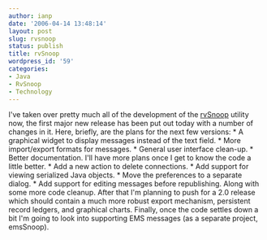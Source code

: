 ```yaml
---
author: ianp
date: '2006-04-14 13:48:14'
layout: post
slug: rvsnoop
status: publish
title: rvSnoop
wordpress_id: '59'
categories:
- Java
- RvSnoop
- Technology
---
```


I've taken over pretty much all of the development of the
[rvSnoop](http://rvsnoop.org) utility now, the first major new release
has been put out today with a number of changes in it. Here, briefly,
are the plans for the next few versions: \* A graphical widget to
display messages instead of the text field. \* More import/export
formats for messages. \* General user interface clean-up. \* Better
documentation. I'll have more plans once I get to know the code a little
better. \* Add a new action to delete connections. \* Add support for
viewing serialized Java objects. \* Move the preferences to a separate
dialog. \* Add support for editing messages before republishing. Along
with some more code cleanup. After that I'm planning to push for a 2.0
release which should contain a much more robust export mechanism,
persistent record ledgers, and graphical charts. Finally, once the code
settles down a bit I'm going to look into supporting EMS messages (as a
separate project, emsSnoop).
